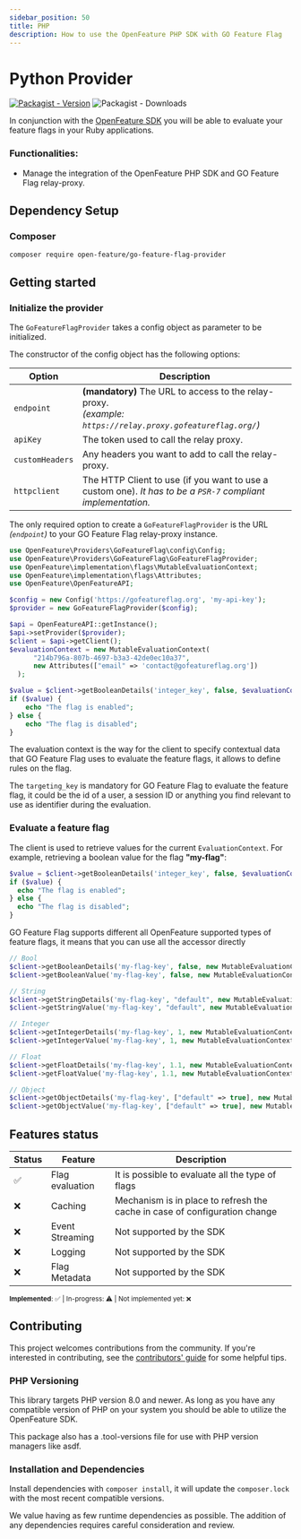 ```yaml
---
sidebar_position: 50
title: PHP
description: How to use the OpenFeature PHP SDK with GO Feature Flag
---
```


# Python Provider
[![Packagist - Version](https://img.shields.io/packagist/v/open-feature/go-feature-flag-provider?logo=php&color=blue&style=flat-square)](https://packagist.org/packages/open-feature/go-feature-flag)
![Packagist - Downloads](https://img.shields.io/packagist/dt/open-feature/go-feature-flag-provider?logo=php&style=flat-square)


In conjunction with the [OpenFeature SDK](https://openfeature.dev/docs/reference/concepts/provider) you will be able
to evaluate your feature flags in your Ruby applications.

### Functionalities:
- Manage the integration of the OpenFeature PHP SDK and GO Feature Flag relay-proxy.

## Dependency Setup

### Composer

```shell
composer require open-feature/go-feature-flag-provider
```
## Getting started

### Initialize the provider

The `GoFeatureFlagProvider` takes a config object as parameter to be initialized.

The constructor of the config object has the following options:

| **Option**      | **Description**                                                                                                  |
|-----------------|------------------------------------------------------------------------------------------------------------------|
| `endpoint`      | **(mandatory)** The URL to access to the relay-proxy.<br />*(example: `https://relay.proxy.gofeatureflag.org/`)* |
| `apiKey`        | The token used to call the relay proxy.                                                                          |
| `customHeaders` | Any headers you want to add to call the relay-proxy.                                                             |
| `httpclient`    | The HTTP Client to use (if you want to use a custom one). _It has to be a `PSR-7` compliant implementation._     |

The only required option to create a `GoFeatureFlagProvider` is the URL _(`endpoint`)_ to your GO Feature Flag relay-proxy instance.

```php
use OpenFeature\Providers\GoFeatureFlag\config\Config;
use OpenFeature\Providers\GoFeatureFlag\GoFeatureFlagProvider;
use OpenFeature\implementation\flags\MutableEvaluationContext;
use OpenFeature\implementation\flags\Attributes;
use OpenFeature\OpenFeatureAPI;

$config = new Config('https://gofeatureflag.org', 'my-api-key');
$provider = new GoFeatureFlagProvider($config);

$api = OpenFeatureAPI::getInstance();
$api->setProvider($provider);
$client = $api->getClient();
$evaluationContext = new MutableEvaluationContext(
      "214b796a-807b-4697-b3a3-42de0ec10a37", 
      new Attributes(["email" => 'contact@gofeatureflag.org'])
  );

$value = $client->getBooleanDetails('integer_key', false, $evaluationContext);
if ($value) {
    echo "The flag is enabled";
} else {
    echo "The flag is disabled";
}
```

The evaluation context is the way for the client to specify contextual data that GO Feature Flag uses to evaluate the feature flags, it allows to define rules on the flag.

The `targeting_key` is mandatory for GO Feature Flag to evaluate the feature flag, it could be the id of a user, a session ID or anything you find relevant to use as identifier during the evaluation.


### Evaluate a feature flag
The client is used to retrieve values for the current `EvaluationContext`.
For example, retrieving a boolean value for the flag **"my-flag"**:

```php
$value = $client->getBooleanDetails('integer_key', false, $evaluationContext);
if ($value) {
  echo "The flag is enabled";
} else {
  echo "The flag is disabled";
}
```

GO Feature Flag supports different all OpenFeature supported types of feature flags, it means that you can use all the accessor directly
```php
// Bool
$client->getBooleanDetails('my-flag-key', false, new MutableEvaluationContext("214b796a-807b-4697-b3a3-42de0ec10a37"));
$client->getBooleanValue('my-flag-key', false, new MutableEvaluationContext("214b796a-807b-4697-b3a3-42de0ec10a37"));

// String
$client->getStringDetails('my-flag-key', "default", new MutableEvaluationContext("214b796a-807b-4697-b3a3-42de0ec10a37"));
$client->getStringValue('my-flag-key', "default", new MutableEvaluationContext("214b796a-807b-4697-b3a3-42de0ec10a37"));

// Integer
$client->getIntegerDetails('my-flag-key', 1, new MutableEvaluationContext("214b796a-807b-4697-b3a3-42de0ec10a37"));
$client->getIntegerValue('my-flag-key', 1, new MutableEvaluationContext("214b796a-807b-4697-b3a3-42de0ec10a37"));

// Float
$client->getFloatDetails('my-flag-key', 1.1, new MutableEvaluationContext("214b796a-807b-4697-b3a3-42de0ec10a37"));
$client->getFloatValue('my-flag-key', 1.1, new MutableEvaluationContext("214b796a-807b-4697-b3a3-42de0ec10a37"));

// Object
$client->getObjectDetails('my-flag-key', ["default" => true], new MutableEvaluationContext("214b796a-807b-4697-b3a3-42de0ec10a37"));
$client->getObjectValue('my-flag-key', ["default" => true], new MutableEvaluationContext("214b796a-807b-4697-b3a3-42de0ec10a37"));
```

## Features status

| Status | Feature         | Description                                                                |
|-------|-----------------|----------------------------------------------------------------------------|
| ✅     | Flag evaluation | It is possible to evaluate all the type of flags                           |
| ❌     | Caching         | Mechanism is in place to refresh the cache in case of configuration change |
| ❌     | Event Streaming | Not supported by the SDK                                                   |
| ❌     | Logging         | Not supported by the SDK                                                   |
| ❌     | Flag Metadata   | Not supported by the SDK                                                   |


<sub>**Implemented**: ✅ | In-progress: ⚠️ | Not implemented yet: ❌</sub>

## Contributing
This project welcomes contributions from the community.
If you're interested in contributing, see the [contributors' guide](https://github.com/thomaspoignant/go-feature-flag/blob/main/CONTRIBUTING.md) for some helpful tips.

### PHP Versioning
This library targets PHP version 8.0 and newer. As long as you have any compatible version of PHP on your system you should be able to utilize the OpenFeature SDK.

This package also has a .tool-versions file for use with PHP version managers like asdf.

### Installation and Dependencies
Install dependencies with `composer install`, it will update the `composer.lock` with the most recent compatible versions.

We value having as few runtime dependencies as possible. The addition of any dependencies requires careful consideration and review.
